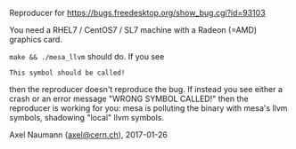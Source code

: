 Reproducer for https://bugs.freedesktop.org/show_bug.cgi?id=93103

You need a RHEL7 / CentOS7 / SL7 machine with a Radeon (=AMD) graphics card.

`make && ./mesa_llvm` should do. If you see


```
This symbol should be called!
```

then the reproducer doesn't reproduce the bug. If instead you see either a crash or an error message "WRONG SYMBOL CALLED!" then the reproducer is working for you: mesa is polluting the binary with mesa's llvm symbols, shadowing "local" llvm symbols.

Axel Naumann (axel@cern.ch), 2017-01-26
